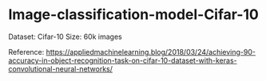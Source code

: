 # Image-classification-model-Cifar-10

Dataset: Cifar-10
Size: 60k images


Reference: https://appliedmachinelearning.blog/2018/03/24/achieving-90-accuracy-in-object-recognition-task-on-cifar-10-dataset-with-keras-convolutional-neural-networks/
